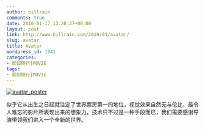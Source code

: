 ```yaml
---
author: billrain
comments: true
date: 2010-01-17 13:28:27+00:00
layout: post
link: http://www.billrain.com/2010/01/avatar/
slug: avatar
title: Avatar
wordpress_id: 1941
categories:
- 影如随行|MOVIE
tags:
- 影如随行|MOVIE
---
```


[![avatar_poster](http://www.billrain.com/wp-uploads/Avatar_12CF8/avatar_poster_thumb.jpg)](http://www.billrain.com/wp-uploads/Avatar_12CF8/avatar_poster.jpg)

 

似乎它从出生之日起就注定了世界票房第一的地位，视觉效果自然无与伦比，最令人难忘的影片所表现出来的想象力，技术只不过是一种手段而已，我们需要感谢导演带领我们进入一个全新的世界。
